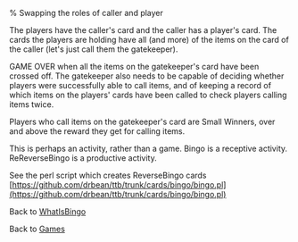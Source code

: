 % Swapping the roles of caller and player

The players have the caller's card and 
the caller has a player's card. The 
cards the players are holding have all 
(and more) of the items on the card of 
the caller (let's just call them the 
gatekeeper).

GAME OVER when all the items on the 
gatekeeper's card have been crossed off. 
The gatekeeper also needs to be capable 
of deciding whether players were 
successfully able to call items, and of 
keeping a record of which items on the 
players' cards have been called to 
check players calling items twice.

Players who call items on the 
gatekeeper's card are Small Winners, 
over and above the reward they get for 
calling items.

This is perhaps an activity, rather than 
a game. Bingo is a receptive activity. 
ReReverseBingo is a productive activity.

See the perl script which creates 
ReverseBingo cards
[https://github.com/drbean/ttb/trunk/cards/bingo/bingo.pl](https://github.com/drbean/ttb/trunk/cards/bingo/bingo.pl)

Back to [WhatIsBingo](WhatIsBingo.html)

Back to [Games](Games.html)

